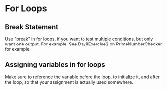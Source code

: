 


# For Loops


## Break Statement

Use "break" in for loops, if you want to test multiple conditions, but only want one output. For example.
See Day8Exercise2 on PrimeNumberChecker for example.


## Assigning variables in for loops


Make sure to reference the variable before the loop, to initialize it, and after the loop, so that your 
assignment is actually used somewhere.
